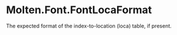 ﻿  
# Molten.Font.FontLocaFormat
The expected format of the index-to-location (loca) table, if present.
